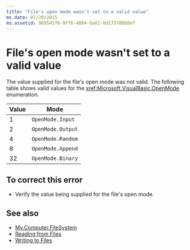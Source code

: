 ```yaml
---
title: "File's open mode wasn't set to a valid value"
ms.date: 07/20/2015
ms.assetid: 969541f6-9ff6-4804-ba61-0d17370060ef
---
```

# File's open mode wasn't set to a valid value
The value supplied for the file's open mode was not valid. The following table shows valid values for the <xref:Microsoft.VisualBasic.OpenMode> enumeration.  
  
|Value|Mode|  
|-----------|----------|  
|1|`OpenMode.Input`|  
|2|`OpenMode.Output`|  
|4|`OpenMode.Random`|  
|8|`OpenMode.Append`|  
|32|`OpenMode.Binary`|  
  
## To correct this error  
  
-   Verify the value being supplied for the file's open mode.  
  
## See also

- [My.Computer.FileSystem](xref:Microsoft.VisualBasic.FileIO.FileSystem)
- [Reading from Files](../../visual-basic/developing-apps/programming/drives-directories-files/reading-from-files.md)
- [Writing to Files](../../visual-basic/developing-apps/programming/drives-directories-files/writing-to-files.md)
